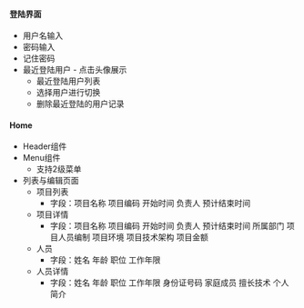 #### 登陆界面
  - 用户名输入
  - 密码输入
  - 记住密码
  - 最近登陆用户 - 点击头像展示
    - 最近登陆用户列表
    - 选择用户进行切换
    - 删除最近登陆的用户记录

#### Home
  - Header组件
  - Menu组件
    - 支持2级菜单
  - 列表与编辑页面
    - 项目列表
      - 字段：项目名称 项目编码 开始时间 负责人 预计结束时间
    - 项目详情
      - 字段：项目名称 项目编码 开始时间 负责人 预计结束时间 所属部门 项目人员编制 项目环境 项目技术架构 项目金额
    - 人员
      - 字段：姓名 年龄 职位 工作年限
    - 人员详情
      - 字段：姓名 年龄 职位 工作年限 身份证号码 家庭成员 擅长技术 个人简介
